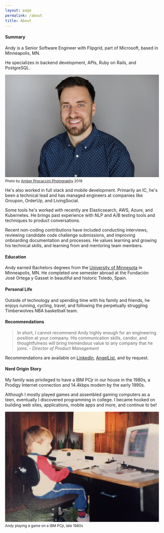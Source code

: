 ```yaml
---
layout: page
permalink: /about
title: About
---
```


#### Summary

Andy is a Senior Software Engineer with Flipgrid, part of Microsoft, based in Minneapolis, MN.

He specializes in backend development, APIs, Ruby on Rails, and PostgreSQL.

![Andy Atkinson Headshot](/assets/images/pages/andy-headshot-big-wide.jpg#wide)
<small>Photo by [Amber Procaccini Photography](http://www.aprocacciniphoto.com/) 2019</small>

He's also worked in full stack and mobile development. Primarily an IC, he's been a technical lead and has managed engineers at companies like Groupon, OrderUp, and LivingSocial.

Some tools he's worked with recently are Elasticsearch, AWS, Azure, and Kubernetes. He brings past experience with NLP and A/B testing tools and techniques to product conversations.

Recent non-coding contributions have included conducting interviews, reviewing candidate code challenge submissions, and improving onboarding documentation and processes. He values learning and growing his technical skills, and learning from and mentoring team members.

#### Education

Andy earned Bachelors degrees from the [University of Minnesota](http://umn.edu) in Minneapolis, MN. He completed one semester abroad at the Fundación José Ortega y Gasset in beautiful and historic Toledo, Spain.

#### Personal Life

Outside of technology and spending time with his family and friends, he enjoys running, cycling, travel, and following the perpetually struggling Timberwolves NBA basketball team.

#### Recommendations

 > In short, I cannot recommend Andy highly enough for an engineering position at your company. His communication skills, candor, and thoughtfulness will bring tremendous value to any company that he joins.
 <cite>- Director of Product Management</cite>

Recommendations are available on [LinkedIn](http://linkedin.com/in/andyatkinson/), [AngelList](https://angel.co/andyatkinson-gmail-com), and by request.

#### Nerd Origin Story

My family was privileged to have a IBM PCjr in our house in the 1980s, a Prodigy Internet connection and 14.4kbps modem by the early 1990s.

Although I mostly played games and assembled gaming computers as a teen, eventually I discovered programming in college. I became hooked on building web sites, applications, mobile apps and more, and continue to be!

![Andy Atkinson PCjr](/assets/images/origin-story-pcjr.jpg)
<small>Andy playing a game on a IBM PCjr, late 1980s</small>
